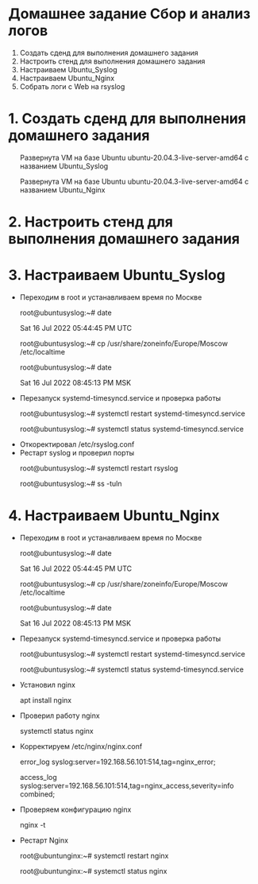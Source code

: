 # Домашнее задание Сбор и анализ логов  
<ol> 
  <li>Создать сденд для выполнения домашнего задания
  <li> Настроить стенд для выполнения домашнего задания
  <li> Настраиваем Ubuntu_Syslog
  <li> Настраиваем Ubuntu_Nginx  
  <li> Собрать логи с Web на rsyslog
</ol>  

# 1. Создать сденд для выполнения домашнего задания
<ul>
  <p> Развернута VM на базе Ubuntu ubuntu-20.04.3-live-server-amd64 с названием Ubuntu_Syslog
  <p> Развернута VM на базе Ubuntu ubuntu-20.04.3-live-server-amd64 с названием Ubuntu_Nginx   
</ul> 

# 2. Настроить стенд для выполнения домашнего задания

# 3. Настраиваем Ubuntu_Syslog
  <ul>
  <li> Переходим в root и устанавливаем время по Москве</li>
  <p> root@ubuntusyslog:~# date
  <p> Sat 16 Jul 2022 05:44:45 PM UTC
  <p> root@ubuntusyslog:~# cp /usr/share/zoneinfo/Europe/Moscow /etc/localtime
  <p> root@ubuntusyslog:~# date
  <p> Sat 16 Jul 2022 08:45:13 PM MSK  
  
  <li> Перезапуск systemd-timesyncd.service и проверка работы</li>
  <p> root@ubuntusyslog:~# systemctl restart systemd-timesyncd.service
  <p> root@ubuntusyslog:~# systemctl status systemd-timesyncd.service
      
  <li> Откоректировал /etc/rsyslog.conf</li>
   
  <li> Рестарт syslog и проверил порты</li>
  <p> root@ubuntusyslog:~# systemctl restart rsyslog
  <p> root@ubuntusyslog:~# ss -tuln
  </ul>

# 4. Настраиваем Ubuntu_Nginx
<ul>
<li> Переходим в root и устанавливаем время по Москве</li>
  <p> root@ubuntusyslog:~# date
  <p> Sat 16 Jul 2022 05:44:45 PM UTC
  <p> root@ubuntusyslog:~# cp /usr/share/zoneinfo/Europe/Moscow /etc/localtime
  <p> root@ubuntusyslog:~# date
  <p> Sat 16 Jul 2022 08:45:13 PM MSK  
<li> Перезапуск systemd-timesyncd.service и проверка работы</li>
  <p> root@ubuntusyslog:~# systemctl restart systemd-timesyncd.service
  <p> root@ubuntusyslog:~# systemctl status systemd-timesyncd.service  
<li> Установил nginx</li>
  <p> apt install nginx   
<li> Проверил работу nginx</li>
  <p> systemctl status nginx  
<li> Корректируем /etc/nginx/nginx.conf</li> 
  <p> error_log syslog:server=192.168.56.101:514,tag=nginx_error;
  <p> access_log syslog:server=192.168.56.101:514,tag=nginx_access,severity=info combined;   
<li> Проверяем конфигурацию nginx</li>
  <p> nginx -t   
<li>Рестарт Nginx</li>
  <p> root@ubuntunginx:~# systemctl restart nginx
  <p> root@ubuntunginx:~# systemctl status nginx
</ul>  
